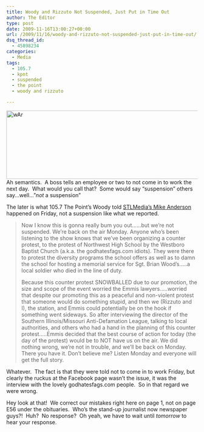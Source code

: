 ```yaml
---
title: Woody and Rizzuto Not Suspended, Just Put in Time Out
author: The Editor
type: post
date: 2009-11-16T13:00:27+00:00
url: /2009/11/16/woody-and-rizzuto-not-suspended-just-put-in-time-out/
dsq_thread_id:
  - 45898234
categories:
  - Media
tags:
  - 105.7
  - kpnt
  - suspended
  - the point
  - woody and rizzuto

---
```

[<img class="aligncenter size-full wp-image-2311" title="wAr" src="http://punchingkitty.com/wp-content/uploads/2009/11/wAr.jpg" alt="wAr" width="600" height="180" srcset="http://media.punchingkitty.com/wordpress/2009/11/wAr.jpg 600w, http://media.punchingkitty.com/wordpress/2009/11/wAr-300x90.jpg 300w" sizes="(max-width: 600px) 100vw, 600px" />][1]Ah semantics.  A boss tells an employee or two to not come in to work the next day.  What would you call that?  Some would say &#8220;suspension&#8221; others say&#8230;well&#8230;&#8221;_not_ a suspension&#8221;

The later is what 105.7 The Point&#8217;s Woody told <a href="http://stlmediastuff.blogspot.com/2009/11/woody-sez-its-lawyers.html" target="_blank">STLMedia&#8217;s Mike Anderson</a> happened on Friday, not a suspension like what we reported.

> Now I know this is gonna really bum you out&#8230;&#8230;but we&#8217;re not suspended. We&#8217;re back on the air Monday. Anyone who&#8217;s been listening to the show knows that we&#8217;ve been organizing a counter protest, to the protest of Northwest High School by the Westboro Baptist Church (a.k.a. the godhatesfags.com idiots). They were there to protest the diversity programs the school offers as well as to damn the school for hosting a memorial service for Sgt. Brian Wood&#8217;s&#8230;..a local soldier who died in the line of duty.
> 
> Because this counter protest SNOWBALLED due to our promotion, the size and scope of the event worried the Emmis lawyers&#8230;..worried that despite our promoting this as a peaceful and non-violent protest that someone would do something stupid, and then we (Rizzuto and I), the station, and Emmis could potentially be on the hook if something went sideways. So after interviewing the director of the Southern Illinois/Missouri Anti-Defamation League, talking to local authorities, and others who had a hand in the planning of this counter protest&#8230;..Emmis decided that the best course of action for today (the day of the protest) would be to NOT have us on the air. We did nothing wrong, we&#8217;re not in trouble, and we&#8217;ll be back on Monday. There you have it. Don&#8217;t believe me? Listen Monday and everyone will get the full story.

Whatever.  The fact is that they were told not to come in to work Friday, but clearly the ruckus at the Facebook page wasn&#8217;t the issue, it was the interview with the lovely godhatesfags.com people.  So in that regard we were wrong.

Hey look at that!  We correct our mistakes right here on page 1, not on page E56 under the obituaries.  Who&#8217;s the stand-up journalist now newspaper guys?!  Huh?  No response?  Oh yeah, we have to wait until _tomorrow_ to hear your response.

 [1]: http://punchingkitty.com/wp-content/uploads/2009/11/wAr.jpg